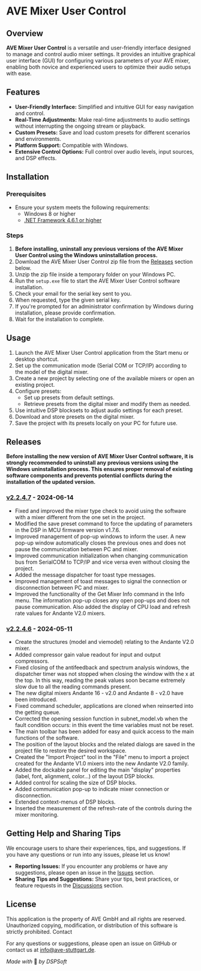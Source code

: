 # AVE Mixer User Control

## Overview

**AVE Mixer User Control** is a versatile and user-friendly interface designed to manage and control audio mixer settings. It provides an intuitive graphical user interface (GUI) for configuring various parameters of your AVE mixer, enabling both novice and experienced users to optimize their audio setups with ease.

## Features

- **User-Friendly Interface:** Simplified and intuitive GUI for easy navigation and control.
- **Real-Time Adjustments:** Make real-time adjustments to audio settings without interrupting the ongoing stream or playback.
- **Custom Presets:** Save and load custom presets for different scenarios and environments.
- **Platform Support:** Compatible with Windows.
- **Extensive Control Options:** Full control over audio levels, input sources, and DSP effects.

## Installation

### Prerequisites

- Ensure your system meets the following requirements:
  - Windows 8 or higher
  - [.NET Framework 4.6.1 or higher](https://dotnet.microsoft.com/download/dotnet-framework)

### Steps

1. **Before installing, uninstall any previous versions of the AVE Mixer User Control using the Windows uninstallation process.**
2. Download the AVE Mixer User Control zip file from the [Releases](#releases) section below.
3. Unzip the zip file inside a temporary folder on your Windows PC.
4. Run the `setup.exe` file to start the AVE Mixer User Control software installation.
5. Check your email for the serial key sent to you.
6. When requested, type the given serial key.
7. If you're prompted for an administrator confirmation by Windows during installation, please provide confirmation.
8. Wait for the installation to complete.

## Usage

1. Launch the AVE Mixer User Control application from the Start menu or desktop shortcut.
2. Set up the communication mode (Serial COM or TCP/IP) according to the model of the digital mixer.
3. Create a new project by selecting one of the available mixers or open an existing project.
4. Configure presets:
   - Set up presets from default settings.
   - Retrieve presets from the digital mixer and modify them as needed.
5. Use intuitive DSP blocksets to adjust audio settings for each preset.
6. Download and store presets on the digital mixer.
7. Save the project with its presets locally on your PC for future use.

## Releases

**Before installing the new version of AVE Mixer User Control software, it is strongly recommended to uninstall any previous versions using the Windows uninstallation process. This ensures proper removal of existing software components and prevents potential conflicts during the installation of the updated version.**

### [v2.2.4.7](https://github.com/ave-audio/ave-mixer-user-control/raw/main/releases/installer/v2.2.4.7/AVE%20Mixer%20User%20Control%20-%20V2.2.4.7.zip) - 2024-06-14
- Fixed and improved the mixer type check to avoid using the software with a mixer different from the one set in the project.
- Modified the save preset command to force the updating of parameters in the DSP in MCU firmware version v1.7.6.
- Improved management of pop-up windows to inform the user. A new pop-up window automatically closes the previous ones and does not pause the communication between PC and mixer.
- Improved communication initialization when changing communication bus from SerialCOM to TCP/IP and vice versa even without closing the project.
- Added the message dispatcher for toast type messages.
- Improved management of toast messages to signal the connection or disconnection between PC and mixer.
- Improved the functionality of the Get Mixer Info command in the Info menu. The information pop-up closes any open pop-ups and does not pause communication. Also added the display of CPU load and refresh rate values ​​for Andante V2.0 mixers.

### [v2.2.4.6](https://github.com/ave-audio/ave-mixer-user-control/raw/22a0db377b934dd5d6fa486af07069eeaaa9d937/releases/installer/v2.2.4.6/AVE%20Mixer%20User%20Control%20-%20V2.2.4.6.zip) - 2024-05-11
- Create the structures (model and viemodel) relating to the Andante V2.0 mixer.
- Added compressor gain value readout for input and output compressors.
- Fixed closing of the antifeedback and spectrum analysis windows, the dispatcher timer was not stopped when closing the window with the x at the top. In this way, reading the peak values soon became extremely slow due to all the reading commands present.
- The new digital mixers Andante 16 - v2.0 and Andante 8 - v2.0 have been introduced.
- Fixed command scheduler, applications are cloned when reinserted into the getting queue.
- Corrected the opening session function in subnet_model.vb when the fault condition occurs: in this event the time variables must not be reset.
- The main toolbar has been added for easy and quick access to the main functions of the software.
- The position of the layout blocks and the related dialogs are saved in the project file to restore the desired workspace.
- Created the "Import Project" tool in the "File" menu to import a project created for the Andante V1.0 mixers into the new Andante V2.0 family.
- Added the dockable panel for editing the main "display" properties (label, font, alignment, color...) of the layout DSP blocks.
- Added control for scaling the size of DSP blocks.
- Added communication pop-up to indicate mixer connection or disconnection.
- Extended context-menus of DSP blocks.
- Inserted the measurement of the refresh-rate of the controls during the mixer monitoring.

## Getting Help and Sharing Tips

We encourage users to share their experiences, tips, and suggestions. If you have any questions or run into any issues, please let us know!

- **Reporting Issues:** If you encounter any problems or have any suggestions, please open an issue in the [Issues](https://github.com/ave-audio/ave-mixer-user-control/issues) section.
- **Sharing Tips and Suggestions:** Share your tips, best practices, or feature requests in the [Discussions](https://github.com/ave-audio/ave-mixer-user-control/discussions) section.

## License

This application is the property of AVE GmbH and all rights are reserved. Unauthorized copying, modification, or distribution of this software is strictly prohibited.
Contact

For any questions or suggestions, please open an issue on GitHub or contact us at info@ave-stuttgart.de.

*Made with* 💛 *by DSPSoft*


